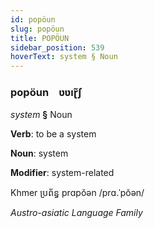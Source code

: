 ```yaml
---
id: popöun
slug: popöun
title: POPÖUN
sidebar_position: 539
hoverText: system § Noun
---
```


### popöun&emsp;<span kind="abugida">ʋʋıɽ̃ʃ</span>

*system* **§** Noun

**Verb**: to be a system

**Noun**: system

**Modifier**: system-related

Khmer ប្រព័ន្ធ prɑpŏən /prɑ.ˈpŏən/

*Austro-asiatic Language Family*